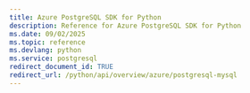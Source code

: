 ```yaml
---
title: Azure PostgreSQL SDK for Python
description: Reference for Azure PostgreSQL SDK for Python
ms.date: 09/02/2025
ms.topic: reference
ms.devlang: python
ms.service: postgresql
redirect_document_id: TRUE
redirect_url: /python/api/overview/azure/postgresql-mysql
---
```

